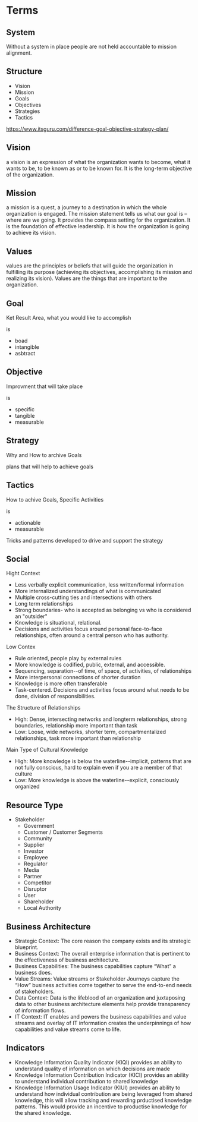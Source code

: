 # Terms

## System

Without a system in place people are not held accountable to mission alignment.

## Structure

* Vision
* Mission
* Goals
* Objectives
* Strategies
* Tactics

https://www.itsguru.com/difference-goal-objective-strategy-plan/

## Vision

a vision is an expression of what the organization wants to become, what it wants to be, to be known as or to be known for. It is the long-term objective of the organization.

## Mission

a mission is a quest, a journey to a destination in which the whole organization is engaged. The mission statement tells us what our goal is – where are we going. It provides the compass setting for the organization. It is the foundation of effective leadership. It is how the organization is going to achieve its vision.

## Values

values are the principles or beliefs that will guide the organization in fulfilling its purpose (achieving its objectives, accomplishing its mission and realizing its vision). Values are the things that are important to the organization.

## Goal

Ket Result Area, what you would like to accomplish

is

* boad
* intangible
* asbtract

## Objective

Improvment that will take place

is

* specific
* tangible
* measurable

## Strategy

Why and How to archive Goals

plans that will help to achieve goals

## Tactics

How to achive Goals, Specific Activities

is 

* actionable
* measurable

Tricks and patterns developed to drive and support the strategy

## Social

Hight Context

* Less verbally explicit communication, less written/formal information
* More internalized understandings of what is communicated
* Multiple cross-cutting ties and intersections with others
* Long term relationships
* Strong boundaries- who is accepted as belonging vs who is considered an "outsider"
* Knowledge is situational, relational.
* Decisions and activities focus around personal face-to-face relationships, often around a central person who has authority.

Low Contex

* Rule oriented, people play by external rules
* More knowledge is codified, public, external, and accessible.
* Sequencing, separation--of time, of space, of activities, of relationships
* More interpersonal connections of shorter duration
* Knowledge is more often transferable
* Task-centered. Decisions and activities focus around what needs to be done, division of responsibilities.

The Structure of Relationships

* High:   Dense, intersecting networks and longterm relationships, strong boundaries, relationship more important than task
* Low:   Loose, wide networks, shorter term, compartmentalized relationships, task more important than relationship

Main Type of Cultural Knowledge

* High:  More knowledge is below the waterline--implicit, patterns that are not fully conscious, hard to explain even if you are a member of that culture
* Low:   More knowledge is above the waterline--explicit, consciously organized

## Resource Type

* Stakeholder
  * Government
  * Customer / Customer Segments
  * Community
  * Supplier
  * Investor
  * Employee
  * Regulator
  * Media
  * Partner
  * Competitor
  * Disruptor
  * User
  * Shareholder
  * Local Authority

## Business Architecture

* Strategic Context: The core reason the company exists and its strategic blueprint.
* Business Context: The overall enterprise information that is pertinent to the effectiveness of business architecture.
* Business Capabilities: The business capabilities capture “What” a business does.
* Value Streams: Value streams or Stakeholder Journeys capture the “How” business activities come together to serve the end-to-end needs of stakeholders.
* Data Context: Data is the lifeblood of an organization and juxtaposing data to other business architecture elements help provide transparency of information flows.
* IT Context: IT enables and powers the business capabilities and value streams and overlay of IT information creates the underpinnings of how capabilities and value streams come to life.

## Indicators

* Knowledge Information Quality Indicator (KIQI) provides an ability to understand quality of information on which decisions are made
* Knowledge Information Contribution Indicator (KICI) provides an ability to understand individual contribution to shared knowledge
* Knowledge Information Usage Indicator (KIUI) provides an ability to understand how individual contribution are being leveraged from shared knowledge, this will allow tracking and rewarding prductised knowledge patterns. This would provide an incentive to productise knowledge for the shared knowledge.
